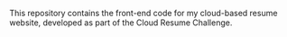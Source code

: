 This repository contains the front-end code for my cloud-based resume website, developed as part of the Cloud Resume Challenge.
